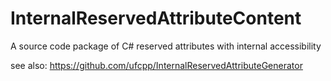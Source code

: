 # InternalReservedAttributeContent
A source code package of C# reserved attributes with internal accessibility

see also: https://github.com/ufcpp/InternalReservedAttributeGenerator
